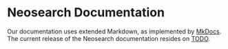 # Neosearch Documentation

Our documentation uses extended Markdown, as implemented by
[MkDocs](http://mkdocs.org).  The current release of the Neosearch documentation
resides on [TODO](TODO).
